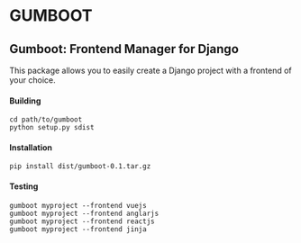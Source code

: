 # GUMBOOT
## Gumboot: Frontend Manager for Django
This package allows you to easily create a Django project with a frontend of your choice.

<!-- * Focus: Include best practices for project structure, build tools, and configuration.  -->




#### Building
`cd path/to/gumboot`<br/>
`python setup.py sdist`<br/>

#### Installation
`pip install dist/gumboot-0.1.tar.gz`<br/>

#### Testing
`gumboot myproject --frontend vuejs`<br/>
`gumboot myproject --frontend anglarjs`<br/>
`gumboot myproject --frontend reactjs`<br/>
`gumboot myproject --frontend jinja`<br/>

